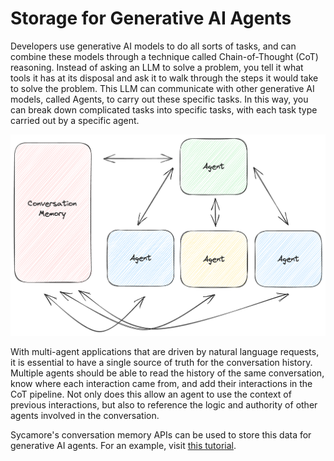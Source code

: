 # Storage for Generative AI Agents

Developers use generative AI models to do all sorts of tasks, and can combine these models through a technique called Chain-of-Thought (CoT) reasoning. Instead of asking an LLM to solve a problem, you tell it what tools it has at its disposal and ask it to walk through the steps it would take to solve the problem. This LLM can communicate with other generative AI models, called Agents, to carry out these specific tasks. In this way, you can break down complicated tasks into specific tasks, with each task type carried out by a specific agent.


![Untitled](imgs/ConversationMemoryMultiAgent.jpg)


With multi-agent applications that are driven by natural language requests, it is essential to have a single source of truth for the conversation history. Multiple agents should be able to read the history of the same conversation, know where each interaction came from, and add their interactions in the CoT pipeline. Not only does this allow an agent to use the context of previous interactions, but also to reference the logic and authority of other agents involved in the conversation.

Sycamore's conversation memory APIs can be used to store this data for generative AI agents. For an example, visit [this tutorial](../tutorials/conversational_memory_with_langchain.md).
